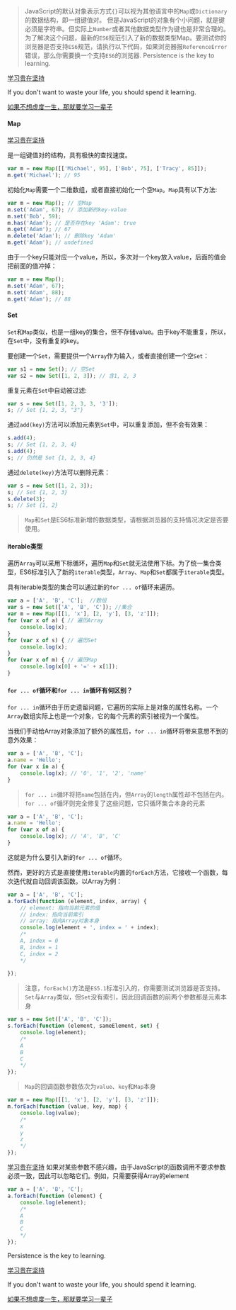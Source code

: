>JavaScript的默认对象表示方式`{}`可以视为其他语言中的`Map`或`Dictionary`的数据结构，即一组键值对。
>但是JavaScript的对象有个小问题，就是键必须是字符串。但实际上`Number`或者其他数据类型作为键也是非常合理的。
为了解决这个问题，最新的`ES6`规范引入了新的数据类型Map。要测试你的浏览器是否支持`ES6`规范，请执行以下代码，如果浏览器报`ReferenceError`错误，那么你需要换一个支持`ES6`的浏览器.
Persistence is the key to learning.

[学习贵在坚持](https://github.com/cuishengxi)

If you don't want to waste your life, you should spend it learning.

[如果不想虚度一生，那就要学习一辈子](https://github.com/cuishengxi)

#### Map
[学习贵在坚持](https://github.com/cuishengxi)

是一组键值对的结构，具有极快的查找速度。
```javascript
var m = new Map([['Michael', 95], ['Bob', 75], ['Tracy', 85]]);
m.get('Michael'); // 95
```
初始化`Map`需要一个二维数组，或者直接初始化一个空`Map`。`Map`具有以下方法:
```javascript
var m = new Map(); // 空Map
m.set('Adam', 67); // 添加新的key-value
m.set('Bob', 59);
m.has('Adam'); // 是否存在key 'Adam': true
m.get('Adam'); // 67
m.delete('Adam'); // 删除key 'Adam'
m.get('Adam'); // undefined
```
由于一个key只能对应一个value，所以，多次对一个key放入value，后面的值会把前面的值冲掉：
```javascript
var m = new Map();
m.set('Adam', 67);
m.set('Adam', 88);
m.get('Adam'); // 88
```

#### Set

`Set`和`Map`类似，也是一组key的集合，但不存储value。由于key不能重复，所以，在`Set`中，没有重复的key。

要创建一个`Set`，需要提供一个`Array`作为输入，或者直接创建一个空`Set`：
```javascript
var s1 = new Set(); // 空Set
var s2 = new Set([1, 2, 3]); // 含1, 2, 3
```
重复元素在`Set`中自动被过滤:
```javascript
var s = new Set([1, 2, 3, 3, '3']);
s; // Set {1, 2, 3, "3"}
```
通过`add(key)`方法可以添加元素到`Set`中，可以重复添加，但不会有效果：
```javascript
s.add(4);
s; // Set {1, 2, 3, 4}
s.add(4);
s; // 仍然是 Set {1, 2, 3, 4}
```
通过`delete(key)`方法可以删除元素：
```javascript
var s = new Set([1, 2, 3]);
s; // Set {1, 2, 3}
s.delete(3);
s; // Set {1, 2}
```
>`Map`和`Set`是ES6标准新增的数据类型，请根据浏览器的支持情况决定是否要使用。

#### iterable类型
遍历`Array`可以采用下标循环，遍历`Map`和`Set`就无法使用下标。为了统一集合类型，ES6标准引入了新的`iterable`类型，`Array`、`Map`和`Set`都属于`iterable`类型。

具有iterable类型的集合可以通过新的`for ... of`循环来遍历。
```javascript
var a = ['A', 'B', 'C'];  //数组
var s = new Set(['A', 'B', 'C']); //集合
var m = new Map([[1, 'x'], [2, 'y'], [3, 'z']]);
for (var x of a) { // 遍历Array
    console.log(x);
}
for (var x of s) { // 遍历Set
    console.log(x);
}
for (var x of m) { // 遍历Map
    console.log(x[0] + '=' + x[1]);
}
```

#### `for ... of`循环和`for ... in`循环有何区别？

`for ... in`循环由于历史遗留问题，它遍历的实际上是对象的属性名称。一个`Array`数组实际上也是一个对象，它的每个元素的索引被视为一个属性。

当我们手动给Array对象添加了额外的属性后，`for ... in`循环将带来意想不到的意外效果：
```javascript
var a = ['A', 'B', 'C'];
a.name = 'Hello';
for (var x in a) {
    console.log(x); // '0', '1', '2', 'name'
}
```
>`for ... in`循环将把`name`包括在内，但`Array`的`length`属性却不包括在内。
>`for ... of`循环则完全修复了这些问题，它只循环集合本身的元素

```javascript
var a = ['A', 'B', 'C'];
a.name = 'Hello';
for (var x of a) {
    console.log(x); // 'A', 'B', 'C'
}
```
这就是为什么要引入新的`for ... of`循环。

然而，更好的方式是直接使用`iterable`内置的`forEach`方法，它接收一个函数，每次迭代就自动回调该函数。以Array为例：
```javascript
var a = ['A', 'B', 'C'];
a.forEach(function (element, index, array) {
    // element: 指向当前元素的值
    // index: 指向当前索引
    // array: 指向Array对象本身
    console.log(element + ', index = ' + index);
    /*
    A, index = 0
    B, index = 1
    C, index = 2
    */
    
});
```
>注意，`forEach()`方法是`ES5.1`标准引入的，你需要测试浏览器是否支持。
`Set`与`Array`类似，但`Set`没有索引，因此回调函数的前两个参数都是元素本身
```javascript
var s = new Set(['A', 'B', 'C']);
s.forEach(function (element, sameElement, set) {
    console.log(element);
    /*
    A
    B
    C
    */
});
```
>`Map`的回调函数参数依次为`value`、`key`和`Map`本身
```javascript
var m = new Map([[1, 'x'], [2, 'y'], [3, 'z']]);
m.forEach(function (value, key, map) {
    console.log(value);
    /*
    x
    y
    z
    */
});
```
[学习贵在坚持](https://github.com/cuishengxi)
如果对某些参数不感兴趣，由于JavaScript的函数调用不要求参数必须一致，因此可以忽略它们。例如，只需要获得Array的element
```javascript
var a = ['A', 'B', 'C'];
a.forEach(function (element) {
    console.log(element);
    /*
    A
    B
    C
    */
});
```
Persistence is the key to learning.

[学习贵在坚持](https://github.com/cuishengxi)

If you don't want to waste your life, you should spend it learning.

[如果不想虚度一生，那就要学习一辈子](https://github.com/cuishengxi)
